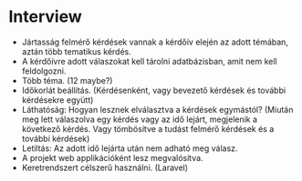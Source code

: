 Interview
==========
- Jártasság felmérő kérdések vannak a kérdőív elején az adott témában, aztán több tematikus kérdés.
- A kérdőívre adott válaszokat kell tárolni adatbázisban, amit nem kell feldolgozni.
- Több téma. (12 maybe?)
- Időkorlát beállítás. (Kérdésenként, vagy bevezető kérdések és további kérdésekre együtt)
- Láthatóság: Hogyan lesznek elválasztva a kérdések egymástól? (Miután meg lett válaszolva egy kérdés vagy az idő lejárt, megjelenik a következő kérdés. Vagy tömbösítve a tudást felmérő kérdések és a további kérdések)
- Letiltás: Az adott idő lejárta után nem adható meg válasz. 
- A projekt web applikációként lesz megvalósítva.
- Keretrendszert célszerű használni. (Laravel)

